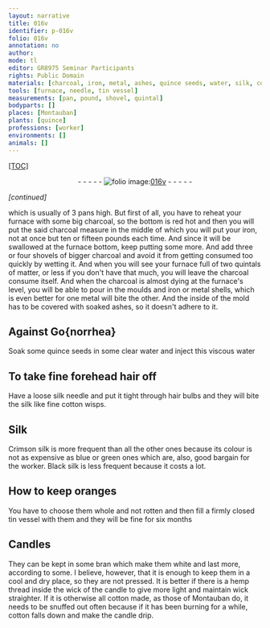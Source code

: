 ```yaml
---
layout: narrative
title: 016v
identifier: p-016v
folio: 016v
annotation: no
author:
mode: tl
editor: GR8975 Seminar Participants
rights: Public Domain
materials: [charcoal, iron, metal, ashes, quince seeds, water, silk, cotton, Silk, Crimson silk, Black silk, oranges, tin, bran, hemp]
tools: [furnace, needle, tin vessel]
measurements: [pan, pound, shovel, quintal]
bodyparts: []
places: [Montauban]
plants: [quince]
professions: [worker]
environments: []
animals: []
---
```


<p><a href="{{ site.baseurl }}/diplomatic/">[TOC]</a></p><div class="folio" align="center">- - - - - <a href="http://gallica.bnf.fr/ark:/12148/btv1b10500001g/f38.image" target="_blank"><img src="https://cu-mkp.github.io/2017-workshop-edition/assets/photo-icon.png" alt="folio image: " style="display:inline-block; margin-bottom:-3px;"/>016v</a> - - - - - </div>  
 
*[continued]*
  
which is usually of 3 <span class="ms">pan</span>s high. But first of all, you have to reheat your <span class="tl">furnace</span> with some big <span class="m">charcoal</span>, so the bottom is red hot and then you will put the said <span class="m">charcoal</span> measure in the middle of which you will put your <span class="m">iron</span>, not at once but ten or fifteen <span class="ms">pound</span>s each time. And since it will be swallowed at the <span class="tl">furnace</span> bottom, keep putting some more. And add three or four <span class="ms">shovel</span>s of bigger <span class="m">charcoal</span> and avoid it from getting consumed too quickly by wetting it. And when you will see your <span class="tl">furnace</span> full of two <span class="ms">quintal</span>s of matter, or less if you don't have that much, you will leave the <span class="m">charcoal</span> consume itself. And when the <span class="m">charcoal</span> is almost dying at the <span class="tl">furnace</span>'s level, you will be able to pour in the moulds and <span class="m">iron</span> or <span class="m">metal</span> shells, which is even better for one <span class="m">metal</span> will bite the other. And the inside of the mold has to be covered with soaked <span class="m">ashes</span>, so it doesn't adhere to it.
 
 
  

## Against Go{norrhea}

 
Soak some <span class="m"><span class="pa">quince</span> seeds</span> in some clear <span class="m">water</span> and inject this viscous <span class="m">water</span>
 
 
  

## To take fine forehead hair off

 
Have a loose <span class="m">silk</span> <span class="tl">needle</span> and put it tight through hair bulbs and they will bite the <span class="m">silk</span> like fine <span class="m">cotton</span> wisps.
 
 
  

## <span class="m">Silk</span>

 
<span class="m">Crimson silk</span> is more frequent than all the other ones because its colour is not as expensive as blue or green ones which are, also, good bargain for the <span class="pro">worker</span>. <span class="m">Black silk</span> is less frequent because it costs a lot.
 
 
  

## How to keep <span class="m">oranges</span>

 
You have to choose them whole and not rotten and then fill a firmly closed <span class="tl"><span class="m">tin</span> vessel</span> with them and they will be fine for six months
 
 
  

## Candles

 
They can be kept in some <span class="m">bran</span> which make them white and last more, according to some. I believe, however, that it is enough to keep them in a cool and dry place, so they are not pressed. It is better if there is a <span class="m">hemp</span> thread inside the wick of the candle to give more light and maintain wick straighter. If it is otherwise all <span class="m">cotton</span> made, as those of <span class="pl">Montauban</span> do, it needs to be snuffed out often because if it has been burning for a while, <span class="m">cotton</span> falls down and make the candle drip.
 
